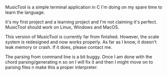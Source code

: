 MusicTool is a simple terminal application in C I'm doing on my spare time to learn the language. 

it's my first project and a learning project and I'm not claiming it's perfect.
MusicTool should work on Linux, Windows and MacOS.

This version of MusicTool is currently far from finished. However, the scale system is redesigned and now works properly. As far as I know, it doesn't leak memory or crash. If it does, please contact me. 

The parsing from command line is a bit buggy. Once I am done with the chord parsing/generating n so on I will fix it and then I might move on to parsing files n make this a proper interpreter.




